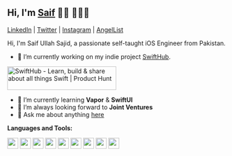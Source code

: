 ## Hi, I'm [Saif](https://saifullahsajid.github.io/portfolio/) 👋🏻 👨🏻‍💻


 [LinkedIn](https://www.linkedin.com/in/saifsajid99/) | [Twitter](https://twitter.com/saifcodes) | [Instagram](https://instagram.com/saifcodes) | [AngelList](https://angel.co/u/saifullahsajid)


Hi, I'm Saif Ullah Sajid, a passionate self-taught iOS Engineer from Pakistan.

- 🔭 I’m currently working on my indie project [SwiftHub](https://apps.apple.com/pk/app/swifthub-learn-build-share/id1539940969).

<a href="https://www.producthunt.com/posts/swifthub?utm_source=badge-featured&utm_medium=badge&utm_souce=badge-swifthub" target="_blank"><img src="https://api.producthunt.com/widgets/embed-image/v1/featured.svg?post_id=275625&theme=dark" alt="SwiftHub - Learn, build & share about all things Swift | Product Hunt" style="width: 250px; height: 54px;" width="250" height="54" /></a>

- 🌱  I’m currently learning **Vapor** & **SwiftUI**
- 💼  I’m always looking forward to **Joint Ventures**
- 💬  Ask me about anything [here](https://github.com/saifullahsajid/saifullahsajid/issues)
<!--- 👯 I’m looking to collaborate on -->

**Languages and Tools:**  

<code><img height="25" src="https://upload.wikimedia.org/wikipedia/commons/thumb/9/9d/Swift_logo.svg/1200px-Swift_logo.svg.png"></code>
<code><img height="25" src="https://developer.apple.com/assets/elements/icons/swiftui/swiftui-96x96_2x.png"></code>
<code><img height="25" src="https://upload.wikimedia.org/wikipedia/commons/1/1e/Xcode_Icon.png"></code>
<code><img height="25" src="https://seeklogo.com/images/S/sourcetree-logo-852CEF45CF-seeklogo.com.png"></code>
<code><img height="25" src="https://upload.wikimedia.org/wikipedia/commons/thumb/9/98/WordPress_blue_logo.svg/1024px-WordPress_blue_logo.svg.png"></code> 
<code><img height="25" src="https://www.w3.org/html/logo/downloads/HTML5_Logo_512.png"></code> 
<code><img height="25" src="https://seeklogo.com/images/C/css3-logo-8724075274-seeklogo.com.png"></code> 
<code><img height="25" src="https://git-scm.com/images/logos/downloads/Git-Icon-1788C.png"></code> 
<code><img height="25" src="https://upload.wikimedia.org/wikipedia/en/thumb/6/62/MySQL.svg/1200px-MySQL.svg.png"></code> 
